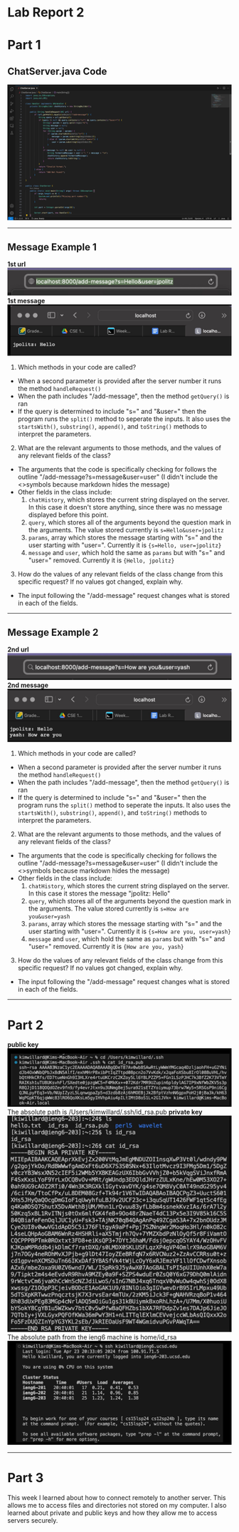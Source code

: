 # Lab Report 2
# Part 1
## ChatServer.java Code
![chat_server](IMG_3648.jpeg)
***


## Message Example 1
**1st url**
![1st_url](IMG_3642.jpeg)
**1st message**
![1st_message](IMG_3644.jpeg)
1. Which methods in your code are called?
  * When a second parameter is provided after the server number it runs the method `handleRequest()`
  * When the path includes "/add-message", then the method `getQuery()` is ran
  * If the query is determined to include "s=" and "&user=" then the program runs the `split()` method to seperate the inputs. It also uses the `startsWith()`, `substring()`, `append()`, and `toString()` methods to interpret the parameters.
2. What are the relevant arguments to those methods, and the values of any relevant fields of the class?
* The arguments that the code is specifically checking for follows the outline "/add-message?s=message&user=user" (I didn't include the <>symbols because markdown hides the message)
* Other fields in the class include:
  1. `chatHistory`, which stores the current string displayed on the server. In this case it doesn't store anything, since there was no message displayed before this point.
  2. `query`, which stores all of the arguments beyond the question mark in the arguments. The value stored currently is `s=Hello&user=jpolitz`
  3. `params`, array which stores the message starting with "s=" and the user starting with "user=". Currently it is `{s=Hello, user=jpolitz}`
  4. `message` and `user`, which hold the same as `params` but with "s=" and "user=" removed. Currently it is `{Hello, jpolitz}`
3. How do the values of any relevant fields of the class change from this specific request? If no values got changed, explain why.
* The input following the "/add-message" request changes what is stored in each of the fields.



***
## Message Example 2
**2nd url**
![2nd_url](IMG_3645.jpeg)
**2nd message**
![2nd_message](IMG_3643.jpeg)

1. Which methods in your code are called?
  * When a second parameter is provided after the server number it runs the method `handleRequest()`
  * When the path includes "/add-message", then the method `getQuery()` is ran
  * If the query is determined to include "s=" and "&user=" then the program runs the `split()` method to seperate the inputs. It also uses the `startsWith()`, `substring()`, `append()`, and `toString()` methods to interpret the parameters.
2. What are the relevant arguments to those methods, and the values of any relevant fields of the class?
* The arguments that the code is specifically checking for follows the outline "/add-message?s=message&user=user" (I didn't include the <>symbols because markdown hides the message)
* Other fields in the class include:
  1. `chatHistory`, which stores the current string displayed on the server. In this case it stores the message "jpolitz: Hello"
  2. `query`, which stores all of the arguments beyond the question mark in the arguments. The value stored currently is `s=How are you&user=yash`
  3. `params`, array which stores the message starting with "s=" and the user starting with "user=". Currently it is `{s=How are you, user=yash}`
  4. `message` and `user`, which hold the same as `params` but with "s=" and "user=" removed. Currently it is `{How are you, yash}`
3. How do the values of any relevant fields of the class change from this specific request? If no values got changed, explain why.
* The input following the "/add-message" request changes what is stored in each of the fields.

***
# Part 2
**public key**
![public key](IMG_3658.jpeg)
The absolute path is /Users/kimwillard/.ssh/id_rsa.pub
**private key**
![private key](IMG_3659.jpeg)
The absolute path from the ieng6 machine is home/id_rsa
![log in](IMG_3661.png)

***
# Part 3
This week I learned about how to connect remotely to another server. This allows me to access files and directories not stored on my computer. I also learned about private and public keys and how they allow me to access servers securely.

